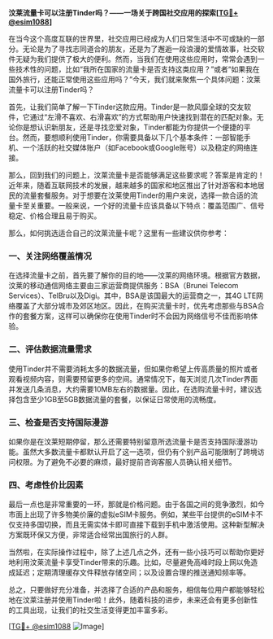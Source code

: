 **汶莱流量卡可以注册Tinder吗？——一场关于跨国社交应用的探索[[TG💪+ @esim1088](https://t.me/s/esim1088)]**

在当今这个高度互联的世界里，社交应用已经成为人们日常生活中不可或缺的一部分。无论是为了寻找志同道合的朋友，还是为了邂逅一段浪漫的爱情故事，社交软件无疑为我们提供了极大的便利。然而，当我们在使用这些应用时，常常会遇到一些技术性的问题，比如“我所在国家的流量卡是否支持这类应用？”或者“如果我在国外旅行，还能正常使用这些应用吗？”今天，我们就来聚焦一个具体问题：汶莱流量卡可以注册Tinder吗？

首先，让我们简单了解一下Tinder这款应用。Tinder是一款风靡全球的交友软件，它通过“左滑不喜欢、右滑喜欢”的方式帮助用户快速找到潜在的匹配对象。无论你是想认识新朋友，还是寻找恋爱对象，Tinder都能为你提供一个便捷的平台。然而，要想顺利使用Tinder，你需要具备以下几个基本条件：一部智能手机、一个活跃的社交媒体账户（如Facebook或Google账号）以及稳定的网络连接。

那么，回到我们的问题上，汶莱流量卡是否能够满足这些要求呢？答案是肯定的！近年来，随着互联网技术的发展，越来越多的国家和地区推出了针对游客和本地居民的流量套餐服务。对于想要在汶莱使用Tinder的用户来说，选择一款合适的流量卡至关重要。一般来说，一个好的流量卡应该具备以下特点：覆盖范围广、信号稳定、价格合理且易于购买。

那么，如何挑选适合自己的汶莱流量卡呢？这里有一些建议供你参考：

### **一、关注网络覆盖情况**
在选择流量卡之前，首先要了解你的目的地——汶莱的网络环境。根据官方数据，汶莱的移动通信网络主要由三家运营商提供服务：BSA（Brunei Telecom Services）、TelBru以及Digi。其中，BSA是该国最大的运营商之一，其4G LTE网络覆盖了大部分城市及郊区地区。因此，在购买流量卡时，优先考虑那些与BSA合作的套餐方案，这样可以确保你在使用Tinder时不会因为网络信号不佳而影响体验。

### **二、评估数据流量需求**
使用Tinder并不需要消耗太多的数据流量，但如果你希望上传高质量的照片或者观看视频内容，则需要预留更多的空间。通常情况下，每天浏览几次Tinder界面并发送几条消息，大约需要10MB左右的数据量。因此，在选购流量卡时，建议选择包含至少1GB至5GB数据流量的套餐，以保证日常使用的流畅度。

### **三、检查是否支持国际漫游**
如果你是在汶莱短期停留，那么还需要特别留意所选流量卡是否支持国际漫游功能。虽然大多数流量卡都默认开启了这一选项，但仍有个别产品可能限制了跨境访问权限。为了避免不必要的麻烦，最好提前咨询客服人员确认相关细节。

### **四、考虑性价比因素**
最后一点也是非常重要的一环，那就是价格问题。由于各国之间的竞争激烈，如今市面上出现了许多物美价廉的虚拟eSIM卡服务。例如，某些平台提供的eSIM卡不仅支持多国切换，而且无需实体卡即可直接下载到手机中激活使用。这种新型解决方案既环保又方便，非常适合经常出国旅行的人群。

当然啦，在实际操作过程中，除了上述几点之外，还有一些小技巧可以帮助你更好地利用汶莱流量卡享受Tinder带来的乐趣。比如，尽量避免高峰时段上网以免造成延迟；定期清理缓存文件释放存储空间；以及设置合理的推送通知频率等。

总之，只要做好充分准备，并选择了合适的产品和服务，相信每位用户都能够轻松地在汶莱注册并使用Tinder啦！此外，随着科技的进步，未来还会有更多创新性的工具出现，让我们的社交生活变得更加丰富多彩。

[[TG💪+ @esim1088](https://t.me/s/esim1088) ![Image](https://i.postimg.cc/4NQfJmqS/Snipaste-2025-05-13-00-14-12.png)]